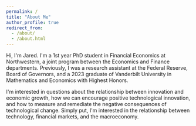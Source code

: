 ```yaml
---
permalink: /
title: "About Me"
author_profile: true
redirect_from: 
  - /about/
  - /about.html
---
```


Hi, I'm Jared. I'm a 1st year PhD student in Financial Economics at Northwestern, a joint program between the Economics and Finance departments. Previously, I was a research assistant at the Federal Reserve, Board of Governors, and a 2023 graduate of Vanderbilt University in Mathematics and Economics with Highest Honors. 

I'm interested in questions about the relationship between innovation and economic growth, how we can encourage positive technological innovation, and how to measure and remediate the negative consequences of technological change. Simply put, I'm interested in the relationship between technology, financial markets, and the macroeconomy.
